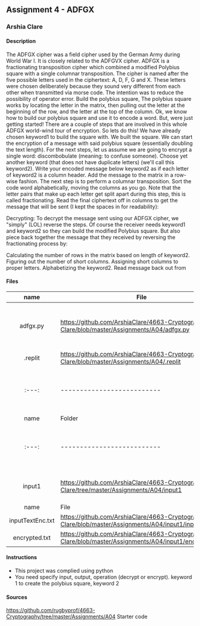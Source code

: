 ## Assignment 4 - ADFGX
### Arshia Clare
#### Description

The ADFGX cipher was a field cipher used by the German Army during World War I. It is closely related to the ADFGVX cipher. ADFGX is a fractionating transposition cipher which combined a modified Polybius square with a single columnar transposition. The cipher is named after the five possible letters used in the ciphertext: A, D, F, G and X. These letters were chosen deliberately because they sound very different from each other when transmitted via morse code. The intention was to reduce the possibility of operator error.
Build the polybius square, The polybius square works by locating the letter in the matrix, then pulling out the letter at the beginning of the row, and the letter at the top of the column.
Ok, we know how to build our polybius square and use it to encode a word. But, were just getting started! There are a couple of steps that are involved in this whole ADFGX world-wind tour of encryption. So lets do this!
We have already chosen keyword1 to build the square with.
We built the square.
We can start the encryption of a message with said polybius square (essentially doubling the text length).
For the next steps, let us assume we are going to encrypt a single word: discombobulate (meaning: to confuse someone). 
Choose yet another keyword (that does not have duplicate letters) (we'll call this keyword2).
Write your encoded message below keyword2 as if each letter of keyword2 is a column header.
Add the message to the matrix in a row-wise fashion.
The next step is to perform a columnar transposition. Sort the code word alphabetically, moving the columns as you go. Note that the letter pairs that make up each letter get split apart during this step, this is called fractionating.
Read the final ciphertext off in columns to get the message that will be sent (I kept the spaces in for readability):

Decrypting:
To decrypt the message sent using our ADFGX cipher, we "simply" (LOL) reverse the steps. Of course the receiver needs keyword1 and keyword2 so they can build the modified Polybius square. But also piece back together the message that they received by reversing the fractionating process by:

Calculating the number of rows in the matrix based on length of keyword2.
Figuring out the number of short columns.
Assigning short columns to proper letters.
Alphabetizing the keyword2.
Read message back out from

#### Files
|   name   | File                       | Description                                                |
| :---: | -------------------------- | ---------------------------------------------------------- |
|adfgx.py| https://github.com/ArshiaClare/4663-Cryptography-Clare/blob/master/Assignments/A04/adfgx.py | the main program that contains the classes: ADFGXdecrypt, ADFGXencrpt |
|.replit|https://github.com/ArshiaClare/4663-Cryptography-Clare/blob/master/Assignments/A04/.replit| running the program |
| :---: | -------------------------- | ---------------------------------------------------------- |
|   name   | Folder                       | Description                                           |
| :---: | -------------------------- | ---------------------------------------------------------- |
|input1|https://github.com/ArshiaClare/4663-Cryptography-Clare/tree/master/Assignments/A04/input1 | input folder contains input and output (encryption) |
|   name   | File                       | Description                                                |
|inputTextEnc.txt | https://github.com/ArshiaClare/4663-Cryptography-Clare/blob/master/Assignments/A04/input1/inputTextEnc | just a random string |
|encrypted.txt | https://github.com/ArshiaClare/4663-Cryptography-Clare/blob/master/Assignments/A04/input1/encrypted.txt | the output|



#### Instructions
- This project was complied using python
- You need specify input, output, operation (decrypt or encrypt). keyword 1 to create the polybius square, keyword 2

#### Sources
https://github.com/rugbyprof/4663-Cryptography/tree/master/Assignments/A04 
Starter code
